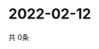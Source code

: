 # 2022-02-12
  共 0条

  <!-- BEGIN -->
  <!-- 最后更新时间Sat Feb 12 2022 09:04:35 GMT+0000 (Coordinated Universal Time) -->
  
  <!-- END -->
  
  